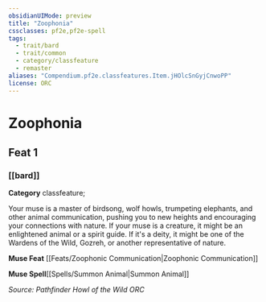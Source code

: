 ```yaml
---
obsidianUIMode: preview
title: "Zoophonia"
cssclasses: pf2e,pf2e-spell
tags:
  - trait/bard
  - trait/common
  - category/classfeature
  - remaster
aliases: "Compendium.pf2e.classfeatures.Item.jHOlcSnGyjCnwoPP"
license: ORC
---
```

# Zoophonia
## Feat 1
### [[bard]]

**Category** classfeature; 




Your muse is a master of birdsong, wolf howls, trumpeting elephants, and other animal communication, pushing you to new heights and encouraging your connections with nature. If your muse is a creature, it might be an enlightened animal or a spirit guide. If it's a deity, it might be one of the Wardens of the Wild, Gozreh, or another representative of nature.

**Muse Feat** [[Feats/Zoophonic Communication|Zoophonic Communication]]

**Muse Spell**[[Spells/Summon Animal|Summon Animal]]

*Source: Pathfinder Howl of the Wild*
*ORC*